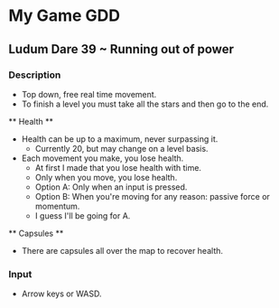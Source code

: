 # My Game GDD #
## Ludum Dare 39 ~ Running out of power ##

### Description ###
- Top down, free real time movement.
- To finish a level you must take all the stars and then go to the end.

** Health **
- Health can be up to a maximum, never surpassing it.
  - Currently 20, but may change on a level basis.
- Each movement you make, you lose health.
  - At first I made that you lose health with time.
  - Only when you move, you lose health.
  - Option A: Only when an input is pressed.
  - Option B: When you're moving for any reason: passive force or momentum.
  - I guess I'll be going for A.

** Capsules **
- There are capsules all over the map to recover health.


### Input ###
- Arrow keys or WASD.
